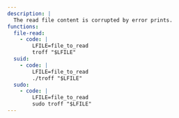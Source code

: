 ```yaml
---
description: |
  The read file content is corrupted by error prints.
functions:
  file-read:
    - code: |
        LFILE=file_to_read
        troff "$LFILE"
  suid:
    - code: |
        LFILE=file_to_read
        ./troff "$LFILE"
  sudo:
    - code: |
        LFILE=file_to_read
        sudo troff "$LFILE"
---
```


